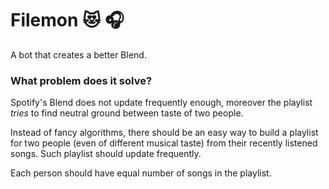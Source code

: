 # Filemon 😻 🎧

A bot that creates a better Blend.

### What problem does it solve?

Spotify's Blend does not update frequently enough, moreover the playlist _tries_ to find neutral ground between taste of
two people.

Instead of fancy algorithms, there should be an easy way to build a playlist for two people (even of
different musical taste) from their recently listened songs. Such playlist should update frequently.

Each person should have equal number of songs in the playlist.

